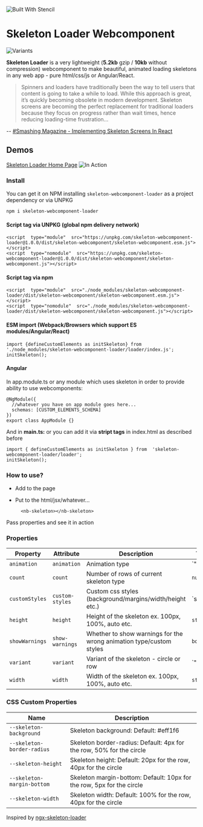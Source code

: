 	
![Built With Stencil](https://img.shields.io/badge/-Built%20With%20Stencil-16161d.svg?logo=data%3Aimage%2Fsvg%2Bxml%3Bbase64%2CPD94bWwgdmVyc2lvbj0iMS4wIiBlbmNvZGluZz0idXRmLTgiPz4KPCEtLSBHZW5lcmF0b3I6IEFkb2JlIElsbHVzdHJhdG9yIDE5LjIuMSwgU1ZHIEV4cG9ydCBQbHVnLUluIC4gU1ZHIFZlcnNpb246IDYuMDAgQnVpbGQgMCkgIC0tPgo8c3ZnIHZlcnNpb249IjEuMSIgaWQ9IkxheWVyXzEiIHhtbG5zPSJodHRwOi8vd3d3LnczLm9yZy8yMDAwL3N2ZyIgeG1sbnM6eGxpbms9Imh0dHA6Ly93d3cudzMub3JnLzE5OTkveGxpbmsiIHg9IjBweCIgeT0iMHB4IgoJIHZpZXdCb3g9IjAgMCA1MTIgNTEyIiBzdHlsZT0iZW5hYmxlLWJhY2tncm91bmQ6bmV3IDAgMCA1MTIgNTEyOyIgeG1sOnNwYWNlPSJwcmVzZXJ2ZSI%2BCjxzdHlsZSB0eXBlPSJ0ZXh0L2NzcyI%2BCgkuc3Qwe2ZpbGw6I0ZGRkZGRjt9Cjwvc3R5bGU%2BCjxwYXRoIGNsYXNzPSJzdDAiIGQ9Ik00MjQuNywzNzMuOWMwLDM3LjYtNTUuMSw2OC42LTkyLjcsNjguNkgxODAuNGMtMzcuOSwwLTkyLjctMzAuNy05Mi43LTY4LjZ2LTMuNmgzMzYuOVYzNzMuOXoiLz4KPHBhdGggY2xhc3M9InN0MCIgZD0iTTQyNC43LDI5Mi4xSDE4MC40Yy0zNy42LDAtOTIuNy0zMS05Mi43LTY4LjZ2LTMuNkgzMzJjMzcuNiwwLDkyLjcsMzEsOTIuNyw2OC42VjI5Mi4xeiIvPgo8cGF0aCBjbGFzcz0ic3QwIiBkPSJNNDI0LjcsMTQxLjdIODcuN3YtMy42YzAtMzcuNiw1NC44LTY4LjYsOTIuNy02OC42SDMzMmMzNy45LDAsOTIuNywzMC43LDkyLjcsNjguNlYxNDEuN3oiLz4KPC9zdmc%2BCg%3D%3D&colorA=16161d&style=flat-square)

# Skeleton Loader Webcomponent
![Variants](https://skeleton-webcomponent-loader.web.app/images/variants.gif)

**Skeleton Loader** is a very lightweight (**5.2kb** gzip / **10kb** without compression) webcomponent to make beautiful, animated loading skeletons in any web app - pure html/css/js or Angular/React.

> Spinners and loaders have traditionally been the way to tell users
> that content is going to take a while to load. While this approach is
> great, it’s quickly becoming obsolete in modern development. Skeleton
> screens are becoming the perfect replacement for traditional loaders
> because they focus on progress rather than wait times, hence reducing
> loading-time frustration...

-- [#Smashing Magazine - Implementing Skeleton Screens In React ](https://www.smashingmagazine.com/2020/04/skeleton-screens-react/)
## Demos
[Skeleton Loader Home Page](https://skeleton-webcomponent-loader.web.app/)
![In Action](https://skeleton-webcomponent-loader.web.app/images/loader-example.gif)

### Install
You can get it on NPM installing  `skeleton-webcomponent-loader`   as a project dependency or via UNPKG

    npm i skeleton-webcomponent-loader
    
#### Script tag via UNPKG (global npm delivery network)
    <script  type="module"  src="https://unpkg.com/skeleton-webcomponent-loader@1.0.0/dist/skeleton-webcomponent/skeleton-webcomponent.esm.js"></script>
    <script  type="nomodule"  src="https://unpkg.com/skeleton-webcomponent-loader@1.0.0/dist/skeleton-webcomponent/skeleton-webcomponent.js"></script>

#### Script tag via npm
    <script  type="module"  src="./node_modules/skeleton-webcomponent-loader/dist/skeleton-webcomponent/skeleton-webcomponent.esm.js"></script>
    <script  type="nomodule"  src="./node_modules/skeleton-webcomponent-loader/dist/skeleton-webcomponent/skeleton-webcomponent.js"></script>

#### ESM import (Webpack/Browsers which support ES modules/Angular/React)

    import {defineCustomElements as initSkeleton} from  './node_modules/skeleton-webcomponent-loader/loader/index.js';
    initSkeleton();

#### Angular
In app.module.ts or any module which uses skeleton in order to provide ability to use webcomponents: 

    @NgModule({
      //whatever you have on app module goes here... 
      schemas: [CUSTOM_ELEMENTS_SCHEMA]
    })
    export class AppModule {}

And in **main.ts:** or you can add it via **stript tags** in index.html as described before

    import { defineCustomElements as initSkeleton } from  'skeleton-webcomponent-loader/loader';
    initSkeleton();

### How to use?
- Add to the page 
- Put to the html/jsx/whatever...

        <nb-skeleton></nb-skeleton> 

Pass properties and see it in action


### Properties

| Property       | Attribute       | Description                                                         | Type                                                  | Default      |
| -------------- | --------------- | ------------------------------------------------------------------- | ----------------------------------------------------- | ------------ |
| `animation`    | `animation`     | Animation type                                                      | `"false" | "progress" | "progress-dark" | "pulse"` | `'progress'` |
| `count`        | `count`         | Number of rows of current skeleton type                             | `number`                                              | `1`          |
| `customStyles` | `custom-styles` | Custom css styles (background/margins/width/height etc.)            | `string | { [k: string]: string; }`                  | `{}`         |
| `height`       | `height`        | Height of the skeleton ex. 100px, 100%, auto etc.                   | `string`                                              | `null`       |
| `showWarnings` | `show-warnings` | Whether to show warnings for the wrong animation type/custom styles | `boolean`                                             | `true`       |
| `variant`      | `variant`       | Variant of the skeleton - circle or row                             | `"circle" | "rect" | "text"`                        | `'text'`     |
| `width`        | `width`         | Width of the skeleton ex. 100px, 100%, auto etc.                    | `string`                                              | `null`       |


### CSS Custom Properties

| Name                       | Description                                                           |
| -------------------------- | --------------------------------------------------------------------- |
| `--skeleton-background`    | Skeleton background: Default: #eff1f6                                 |
| `--skeleton-border-radius` | Skeleton border-radius: Default: 4px for the row, 50% for the circle  |
| `--skeleton-height`        | Skeleton height: Default: 20px for the row, 40px for the circle       |
| `--skeleton-margin-bottom` | Skeleton margin-bottom: Default: 10px for the row, 5px for the circle |
| `--skeleton-width`         | Skeleton width: Default: 100% for the row, 40px for the circle        |


Inspired by [ngx-skeleton-loader](https://github.com/willmendesneto/ngx-skeleton-loader)
